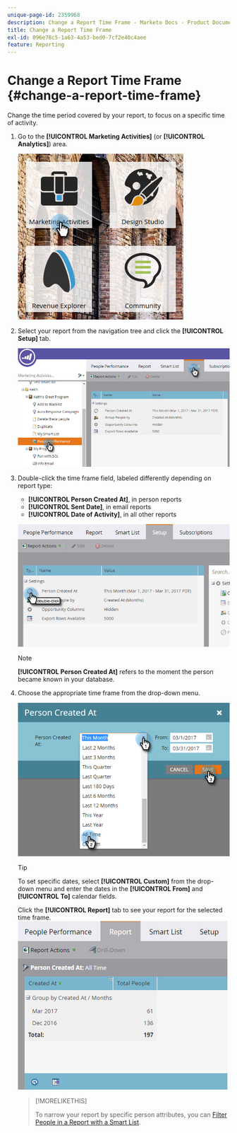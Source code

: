 ```yaml
---
unique-page-id: 2359968
description: Change a Report Time Frame - Marketo Docs - Product Documentation
title: Change a Report Time Frame
exl-id: 096e78c5-1a63-4a53-bed0-7cf2e40c4aee
feature: Reporting
---
```

# Change a Report Time Frame {#change-a-report-time-frame}

Change the time period covered by your report, to focus on a specific time of activity.

1. Go to the **[!UICONTROL Marketing Activities]** (or **[!UICONTROL Analytics]**) area.

   ![](assets/image2017-3-27-9-3a15-3a9.png)

1. Select your report from the navigation tree and click the **[!UICONTROL Setup]** tab.

   ![](assets/image2017-3-27-9-3a57-3a56.png)

1. Double-click the time frame field, labeled differently depending on report type:

    * **[!UICONTROL Person Created At]**, in person reports
    * **[!UICONTROL Sent Date]**, in email reports
    * **[!UICONTROL Date of Activity]**, in all other reports

   ![](assets/image2017-3-27-9-3a58-3a23.png)

   >[!NOTE]
   >
   >**[!UICONTROL Person Created At]** refers to the moment the person became known in your database.

1. Choose the appropriate time frame from the drop-down menu.

   ![](assets/image2017-3-27-9-3a58-3a40.png)

   >[!TIP]
   >
   >To set specific dates, select **[!UICONTROL Custom]** from the drop-down menu and enter the dates in the **[!UICONTROL From]** and **[!UICONTROL To]** calendar fields.

   Click the **[!UICONTROL Report]** tab to see your report for the selected time frame.  
   ![](assets/image2017-3-27-9-3a59-3a1.png)

   >[!MORELIKETHIS]
   >
   >To narrow your report by specific person attributes, you can [Filter People in a Report with a Smart List](/help/marketo/product-docs/reporting/basic-reporting/editing-reports/filter-people-in-a-report-with-a-smart-list.md).
